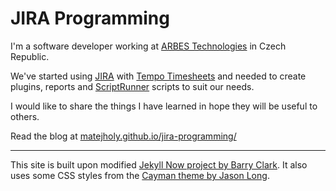 # JIRA Programming

I'm a software developer working at [ARBES Technologies](http://arbes.com) in Czech Republic.

We've started using [JIRA](https://www.atlassian.com/software/jira) with [Tempo Timesheets](http://tempo.io/) and needed to create plugins, reports and [ScriptRunner](http://www.adaptavist.com/w/products-plugins/adaptavist-scriptrunner/scriptrunner-for-jira) scripts to suit our needs.

I would like to share the things I have learned in hope they will be useful to others.

Read the blog at [matejholy.github.io/jira-programming/](https://matejholy.github.io/jira-programming/)

----

This site is built upon modified [Jekyll Now project by Barry Clark](https://github.com/barryclark/jekyll-now).
It also uses some CSS styles from the [Cayman theme by Jason Long](https://github.com/jasonlong/cayman-theme).